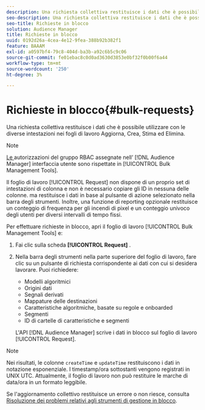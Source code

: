 ```yaml
---
description: Una richiesta collettiva restituisce i dati che è possibile utilizzare con le diverse intestazioni nei fogli di lavoro Aggiorna, Crea, Stima ed Elimina.
seo-description: Una richiesta collettiva restituisce i dati che è possibile utilizzare con le diverse intestazioni nei fogli di lavoro Aggiorna, Crea, Stima ed Elimina.
seo-title: Richieste in blocco
solution: Audience Manager
title: Richieste in blocco
uuid: 0192d26a-4cea-4e12-9fea-388b92b382f1
feature: BAAAM
exl-id: a0597bf4-79c8-404d-ba3b-a92c6b5c9c06
source-git-commit: fe01ebac8c0d0ad3630d3853e0bf32f0b00f6a44
workflow-type: tm+mt
source-wordcount: '250'
ht-degree: 3%

---
```


# Richieste in blocco{#bulk-requests}

Una richiesta collettiva restituisce i dati che è possibile utilizzare con le diverse intestazioni nei fogli di lavoro Aggiorna, Crea, Stima ed Elimina.

<!-- 

t_bulk_requests.xml

 -->

>[!NOTE]
>
>[Le ](../../features/administration/administration-overview.md) autorizzazioni del gruppo RBAC assegnate nell’ [!DNL Audience Manager] interfaccia utente sono rispettate in  [!UICONTROL Bulk Management Tools].

Il foglio di lavoro [!UICONTROL Request] non dispone di un proprio set di intestazioni di colonna e non è necessario copiare gli ID in nessuna delle colonne. ma restituisce i dati in base al pulsante di azione selezionato nella barra degli strumenti. Inoltre, una funzione di reporting opzionale restituisce un conteggio di frequenza per gli incendi di pixel e un conteggio univoco degli utenti per diversi intervalli di tempo fissi.

Per effettuare richieste in blocco, apri il foglio di lavoro [!UICONTROL Bulk Management Tools] e:

1. Fai clic sulla scheda **[!UICONTROL Request]** .
2. Nella barra degli strumenti nella parte superiore del foglio di lavoro, fare clic su un pulsante di richiesta corrispondente ai dati con cui si desidera lavorare. Puoi richiedere:

   * Modelli algoritmici
   * Origini dati
   * Segnali derivati
   * Mappature delle destinazioni
   * Caratteristiche algoritmiche, basate su regole e onboarded
   * Segmenti 
   * ID di cartelle di caratteristiche e segmenti

   L&#39;API [!DNL Audience Manager] scrive i dati in blocco sul foglio di lavoro [!UICONTROL Request].

>[!NOTE]
>
>Nei risultati, le colonne `createTime` e `updateTime` restituiscono i dati in notazione esponenziale. I timestamp/ora sottostanti vengono registrati in UNIX UTC. Attualmente, il foglio di lavoro non può restituire le marche di data/ora in un formato leggibile.

Se l&#39;aggiornamento collettivo restituisce un errore o non riesce, consulta [Risoluzione dei problemi relativi agli strumenti di gestione in blocco](../../reference/bulk-management-tools/bulk-troubleshooting.md).
